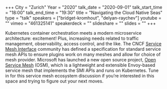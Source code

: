 +++
City = "Zurich"
Year = "2020"
talk_date = "2020-09-01"
talk_start_time = "18:00"
talk_end_time = "19:30"
title = "Navigating the Cloud Native Seas"
type = "talk"
speakers = ["bridget-kromhout", "delyan-raychev"]
youtube = ""
vimeo = "461325141"
speakerdeck = ""
slideshare = ""
slides = ""
+++

Kubernetes container orchestration meets a modern microservice architecture: excitement! Plus, increasing needs related to traffic management, observability, access control, and the like. The CNCF [Service Mesh Interface](https://smi-spec.io/) community has defined a specification for standard service mesh APIs to ensure plugins work on many meshes and allow for choice of mesh provider. Microsoft has launched a new open source project, [Open Service Mesh](https://openservicemesh.io/) (OSM), which is a lightweight and extensible Envoy-based service mesh that implements the SMI APIs and runs on Kubernetes. Tune in for this service mesh ecosystem discussion if you’re interested in this space and trying to figure out your next moves.

